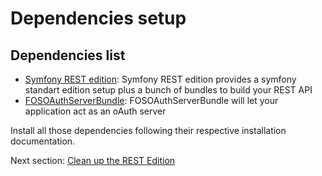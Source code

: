# Dependencies setup

## Dependencies list
* [Symfony REST edition](https://github.com/gimler/symfony-rest-edition):
    Symfony REST edition provides a symfony standart edition setup plus a bunch of bundles to build your REST API
* [FOSOAuthServerBundle](https://github.com/FriendsOfSymfony/FOSOAuthServerBundle):
    FOSOAuthServerBundle will let your application act as an oAuth server

Install all those dependencies following their respective installation documentation.

Next section: [Clean up the REST Edition](02-cleanup.md)